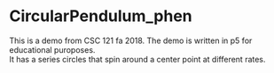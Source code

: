 # CircularPendulum_phen

This is a demo from CSC 121 fa 2018.  The demo is written in p5 for educational puroposes.  
It has a series circles that spin around a center point at different rates.

